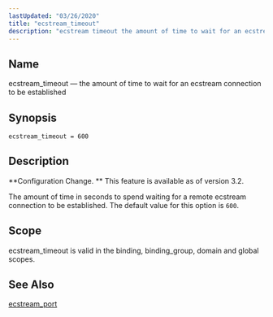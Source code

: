 ```yaml
---
lastUpdated: "03/26/2020"
title: "ecstream_timeout"
description: "ecstream timeout the amount of time to wait for an ecstream connection to be established ecstream timeout 600 Configuration Change This feature is available as of version 3 2 The amount of time in seconds to spend waiting for a remote ecstream connection to be established The default value for..."
---
```


<a name="conf.ref.ecstream_timeout"></a> 
## Name

ecstream_timeout — the amount of time to wait for an ecstream connection to be established

## Synopsis

`ecstream_timeout = 600`

<a name="idp9458240"></a> 
## Description

**Configuration Change. ** This feature is available as of version 3.2.

The amount of time in seconds to spend waiting for a remote ecstream connection to be established. The default value for this option is `600`.

<a name="idp9463168"></a> 
## Scope

ecstream_timeout is valid in the binding, binding_group, domain and global scopes.

<a name="idp9464848"></a> 
## See Also

[ecstream_port](/momentum/3/3-reference/3-reference-conf-ref-ecstream-port)